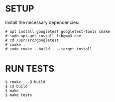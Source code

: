 # SETUP

Install the necessary dependencies:

```
# apt install googletest googletest-tools cmake
# sudo apt-get install libgmp3-dev
# cd /usr/src/googletest
# cmake .
# sudo cmake --build . --target install
```

# RUN TESTS

```
$ cmake . -B build
$ cd build
$ make
$ make tests
```
